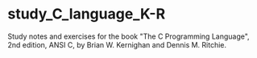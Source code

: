 # study_C_language_K-R
Study notes and exercises for the book "The C Programming Language", 2nd edition, ANSI C, by Brian W. Kernighan and Dennis M. Ritchie.
